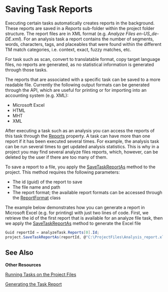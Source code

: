 Saving Task Reports
==

Executing certain tasks automatically creates reports in the background. These reports are saved in a *Reports* sub-folder within the project folder structure. The report files are in XML format (e.g. *Analyze Files en-US_de-DE.xml*). For an analysis task a report contains the number of segments, words, characters, tags, and placeables that were found within the different TM match categories, i.e. context, exact, fuzzy matches, etc.

For task such as scan, convert to translatable format, copy target language files, no reports are generated, as no statistical information is generated through those tasks.

The reports that are associated with a specific task can be saved to a more readable file. Currently the following output formats can be generated through the API, which are useful for printing or for importing into an accounting system (e.g. XML):

* Microsoft Excel
* HTML
* MHT
* XML

After executing a task such as an analysis you can access the reports of this task through the [Reports](../../api/projectautomation/Sdl.ProjectAutomation.Core.AutomaticTask.yml#Sdl_ProjectAutomation_Core_AutomaticTask_Reports) property. A task can have more than one report if it has been executed several times. For example, the analysis task can be run several times to get updated analysis statistics. This is why in a project you may find several analyze files reports, which, however, can be deleted by the user if there are too many of them.

To save a report to a file, you apply the [SaveTaskReportAs](../../api/projectautomation/Sdl.ProjectAutomation.FileBased.FileBasedProject.yml#Sdl_ProjectAutomation_FileBased_FileBasedProject_SaveTaskReportAs_System_Guid_System_String_Sdl_ProjectAutomation_Core_ReportFormat_) method to the project. This method requires the following parameters:

* The id (guid) of the report to save
* The file name and path
* The report format; the available report formats can be accessed through the [ReportFormat](../../api/projectautomation/Sdl.ProjectAutomation.Core.ReportFormat.yml) class

The example below demonstrates how you can generate a report in Microsoft Excel (e.g. for printing) with just two lines of code. First, we retrieve the id of the first report that is available for an analyze file task, then we apply the [SaveTaskReportAs](../../api/projectautomation/Sdl.ProjectAutomation.FileBased.FileBasedProject.yml#Sdl_ProjectAutomation_FileBased_FileBasedProject_SaveTaskReportAs_System_Guid_System_String_Sdl_ProjectAutomation_Core_ReportFormat_) method to generate the Excel file

```CS
Guid reportId = analyzeTask.Reports[0].Id;
project.SaveTaskReportAs(reportId, @"C:\ProjectFiles\Analysis_report.xls", ReportFormat.Excel);
```

See Also
--
**Other Resources**

[Running Tasks on the Project Files](running_tasks_on_project_files.md)

[Generating the Task Report](generating_the_task_report.md)